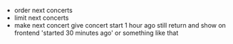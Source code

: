 - order next concerts
- limit next concerts
- make next concert give concert start 1 hour ago still return and show on frontend 'started 30 minutes ago' or something like that